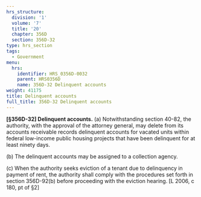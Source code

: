 ```yaml
---
hrs_structure:
  division: '1'
  volume: '7'
  title: '20'
  chapter: 356D
  section: 356D-32
type: hrs_section
tags:
  - Government
menu:
  hrs:
    identifier: HRS_0356D-0032
    parent: HRS0356D
    name: 356D-32 Delinquent accounts
weight: 41175
title: Delinquent accounts
full_title: 356D-32 Delinquent accounts
---
```

**[§356D-32] Delinquent accounts.** (a) Notwithstanding section 40-82, the authority, with the approval of the attorney general, may delete from its accounts receivable records delinquent accounts for vacated units within federal low-income public housing projects that have been delinquent for at least ninety days.

(b) The delinquent accounts may be assigned to a collection agency.

(c) When the authority seeks eviction of a tenant due to delinquency in payment of rent, the authority shall comply with the procedures set forth in section 356D-92(b) before proceeding with the eviction hearing. [L 2006, c 180, pt of §2]